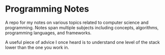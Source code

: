 # Programming Notes

A repo for my notes on various topics related to computer science and programming.
Notes span multiple subjects including concepts, algorithms, programming languages, and frameworks.

A useful piece of advice I once heard is to understand one level of the stack lower than the one you work in.
